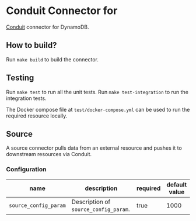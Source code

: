 # Conduit Connector for <resource>

[Conduit](https://conduit.io) connector for DynamoDB.

## How to build?

Run `make build` to build the connector.

## Testing

Run `make test` to run all the unit tests. Run `make test-integration` to run the integration tests.

The Docker compose file at `test/docker-compose.yml` can be used to run the required resource locally.

## Source

A source connector pulls data from an external resource and pushes it to downstream resources via Conduit.

### Configuration

| name                  | description                           | required | default value |
|-----------------------|---------------------------------------|----------|---------------|
| `source_config_param` | Description of `source_config_param`. | true     | 1000          |

